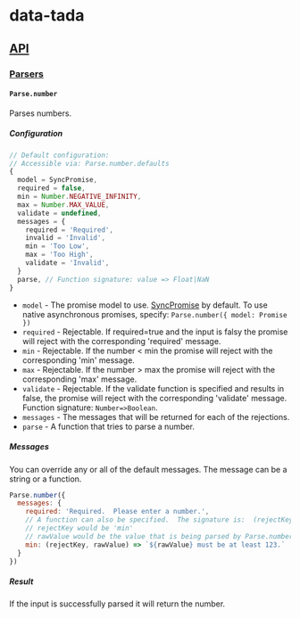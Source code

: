 # data-tada

## [API](api.md)

### [Parsers](api.parse.md)

#### `Parse.number`

Parses numbers.

##### Configuration
```js
// Default configuration:
// Accessible via: Parse.number.defaults
{
  model = SyncPromise,
  required = false,
  min = Number.NEGATIVE_INFINITY,
  max = Number.MAX_VALUE,
  validate = undefined,
  messages = {
    required = 'Required',
    invalid = 'Invalid',
    min = 'Too Low',
    max = 'Too High',
    validate = 'Invalid',
  }
  parse, // Function signature: value => Float|NaN
}
```

- `model` - The promise model to use.  [SyncPromise](api.sync-promise.md) by default.  To use native asynchronous promises, specify: `Parse.number({ model: Promise })`
- `required` - Rejectable.  If required=true and the input is falsy the promise will reject with the corresponding 'required' message.
- `min` - Rejectable.  If the number < min the promise will reject with the corresponding 'min' message.
- `max` - Rejectable.  If the number > max the promise will reject with the corresponding 'max' message.
- `validate` - Rejectable.  If the validate function is specified and results in false, the promise will reject with the corresponding 'validate' message.  Function signature: `Number=>Boolean`.
- `messages` - The messages that will be returned for each of the rejections.
- `parse` - A function that tries to parse a number.

##### Messages
You can override any or all of the default messages.  The message can be a string or a function.
```js
Parse.number({
  messages: {
    required: 'Required.  Please enter a number.',
    // A function can also be specified.  The signature is:  (rejectKey, rawValue) => Any
    // rejectKey would be 'min'
    // rawValue would be the value that is being parsed by Parse.number
    min: (rejectKey, rawValue) => `${rawValue} must be at least 123.`
  }
})
```

##### Result
If the input is successfully parsed it will return the number.
